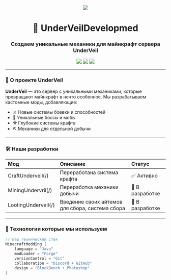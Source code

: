 
<p align="center">
  <img src="https://i.pinimg.com/originals/62/b9/c0/62b9c02db463b4b6d07b44919267922a.gif"/>
</p>

<h1 align="center">🧿 UnderVeilDevelopmed</h1>
<h3 align="center">Создаем уникальные механики для майнкрафт сервера UnderVeil</h3>

<p align="center">
  <img src="https://img.shields.io/badge/Minecraft1.20.1-62B47A?style=for-the-badge&logo=minecraft&logoColor=white"/>
  <img src="https://img.shields.io/badge/Forge-DF2D28?style=for-the-badge&logo=curseforge&logoColor=white"/>
  <img src="https://img.shields.io/badge/Java-ED8B00?style=for-the-badge&logo=openjdk&logoColor=white"/>
</p>

---

### 🌌 О проекте UnderVeil
**UnderVeil** — это сервер с уникальными механиками, которые превращают майнкрафт в нечто особенное. Мы разрабатываем кастомные моды, добавляющие:

- ⚔ Новые системы боевки и способностей
- 🏹 Уникальные боссы и мобы
- ⚒️ Глубокие системы крафта
- ⛏ Механики для отдельной добычи

---

### 🛠️ Наши разработки

| Мод | Описание | Статус |
| :--- | :--- | :--- |
| CraftUnderveil(/) | Переработана система крафта | ✅ Активно |
| MiningUndervril(/) | Переработка механики добычи | 🚧 В разработке |
| LootingUnderveil(/) | Введение своих айтемов для сбора, система сбора | 🚧 В разработке |

---

### 🚀 Технологии которые мы используем

```java
// Наш технический стек
MinecraftModding {
    language = "Java"
    modLoader = "Forge"
    versionControl = "Git"
    collaboration = "Discord + GitHub"
    design = "BlockBench + Photoshop"
}

